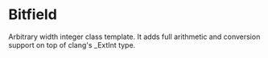 # Bitfield
Arbitrary width integer class template. It adds full arithmetic and conversion support on top of clang's _ExtInt type.
